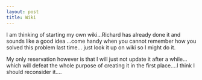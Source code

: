 ```yaml
---
layout: post
title: Wiki
---
```


I am thinking of starting my own wiki...Richard has already done it and sounds like a good idea ...come handy when you cannot remember how you solved this problem last time... just look it up on wiki so I might do it.

My only reservation however is that I will just not update it after a while... which will defeat the whole purpose of creating it in the first place....I think I should reconsider it....